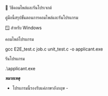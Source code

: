 🧭 วิธีคอมไพล์และรันโปรเจกต์

คู่มือนี้สรุปขั้นตอนการคอมไพล์และรันโปรแกรม

🪟 สำหรับ Windows

คอมไพล์โปรแกรม

gcc E2E_test.c job.c unit_test.c -o applicant.exe


รันโปรแกรม

.\applicant.exe

***หมายเหตุ***
- โปรแกรมนี้รองรับแค่ภาษาอังกฤษ -
